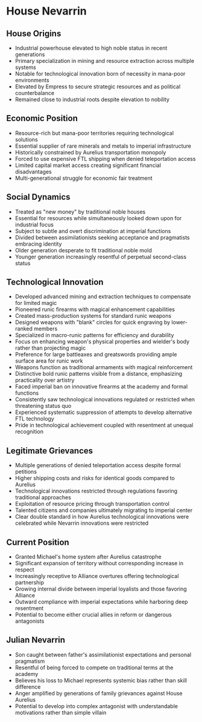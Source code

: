 # House Nevarrin

## House Origins
- Industrial powerhouse elevated to high noble status in recent generations
- Primary specialization in mining and resource extraction across multiple systems
- Notable for technological innovation born of necessity in mana-poor environments
- Elevated by Empress to secure strategic resources and as political counterbalance
- Remained close to industrial roots despite elevation to nobility

## Economic Position
- Resource-rich but mana-poor territories requiring technological solutions
- Essential supplier of rare minerals and metals to imperial infrastructure
- Historically constrained by Aurelius transportation monopoly
- Forced to use expensive FTL shipping when denied teleportation access
- Limited capital market access creating significant financial disadvantages
- Multi-generational struggle for economic fair treatment

## Social Dynamics
- Treated as "new money" by traditional noble houses
- Essential for resources while simultaneously looked down upon for industrial focus
- Subject to subtle and overt discrimination at imperial functions
- Divided between assimilationists seeking acceptance and pragmatists embracing identity
- Older generation desperate to fit traditional noble mold
- Younger generation increasingly resentful of perpetual second-class status

## Technological Innovation
- Developed advanced mining and extraction techniques to compensate for limited magic
- Pioneered runic firearms with magical enhancement capabilities
- Created mass-production systems for standard runic weapons
- Designed weapons with "blank" circles for quick engraving by lower-ranked members
- Specialized in macro-runic patterns for efficiency and durability
- Focus on enhancing weapon's physical properties and wielder's body rather than projecting magic
- Preference for large battleaxes and greatswords providing ample surface area for runic work
- Weapons function as traditional armaments with magical reinforcement
- Distinctive bold runic patterns visible from a distance, emphasizing practicality over artistry
- Faced imperial ban on innovative firearms at the academy and formal functions
- Consistently saw technological innovations regulated or restricted when threatening status quo
- Experienced systematic suppression of attempts to develop alternative FTL technology
- Pride in technological achievement coupled with resentment at unequal recognition

## Legitimate Grievances
- Multiple generations of denied teleportation access despite formal petitions
- Higher shipping costs and risks for identical goods compared to Aurelius
- Technological innovations restricted through regulations favoring traditional approaches
- Exploitation of resource pricing through transportation control
- Talented citizens and companies ultimately migrating to imperial center
- Clear double standard in how Aurelius technological innovations were celebrated while Nevarrin innovations were restricted

## Current Position
- Granted Michael's home system after Aurelius catastrophe
- Significant expansion of territory without corresponding increase in respect
- Increasingly receptive to Alliance overtures offering technological partnership
- Growing internal divide between imperial loyalists and those favoring Alliance
- Outward compliance with imperial expectations while harboring deep resentment
- Potential to become either crucial allies in reform or dangerous antagonists

## Julian Nevarrin
- Son caught between father's assimilationist expectations and personal pragmatism
- Resentful of being forced to compete on traditional terms at the academy
- Believes his loss to Michael represents systemic bias rather than skill difference
- Anger amplified by generations of family grievances against House Aurelius
- Potential to develop into complex antagonist with understandable motivations rather than simple villain
